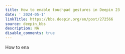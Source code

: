 ```yaml
---
title: How to enable touchpad gestures in Deepin 23
date: ' 2024-05-1'
linkTitle: https://bbs.deepin.org/en/post/272566
source: deepin_bbs
description: NA
disable_comments: true
---
```

How to ena
